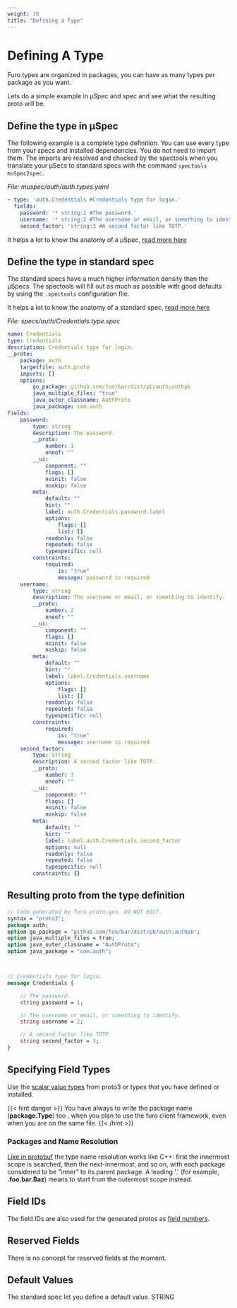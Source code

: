 ```yaml
---
weight: 10
title: "Defining a Type"
---
```

# Defining A Type

Furo types are organized in packages, you can have as many types per package as you want.

Lets do a simple example in µSpec and spec and see what the resulting proto will be. 
 
## Define the type in µSpec
The following example is a complete type definition. You can use every type from your specs and installed
dependencies. You do not need to import them. The imports are resolved and checked by the spectools when you translate your µSecs to standard specs with the command `spectools muSpec2spec`. 

*File: muspec/auth/auth.types.yaml*    
```yaml
- type: 'auth.Credentials #Credentials type for login.'
  fields:
    password: '* string:1 #The password.'
    username: '* string:2 #The username or email, or something to identify.'
    second_factor: 'string:3 #A second factor like TOTP.'  
```

It helps a lot to know the anatomy of a µSpec, [read more here](/docs/µSpecs/types/) 


## Define the type in standard spec
The standard specs have a much higher information density then the µSpecs. 
The spectools will fill out as much as possible with good defaults by using the `.spectools`  configuration file.

It helps a lot to know the anatomy of a standard spec, [read more here](/docs/specs/types/)

*File: specs/auth/Credentials.type.spec*
```yaml
name: Credentials
type: Credentials
description: Credentials type for login.
__proto:
    package: auth
    targetfile: auth.proto
    imports: []
    options:
        go_package: github.com/foo/bar/dist/pb/auth;authpb
        java_multiple_files: "true"
        java_outer_classname: AuthProto
        java_package: com.auth
fields:
    password:
        type: string
        description: The password.
        __proto:
            number: 1
            oneof: ""
        __ui:
            component: ""
            flags: []
            noinit: false
            noskip: false
        meta:
            default: ""
            hint: ""
            label: auth.Credentials.password.label
            options:
                flags: []
                list: []
            readonly: false
            repeated: false
            typespecific: null
        constraints:
            required:
                is: "true"
                message: password is required
    username:
        type: string
        description: The username or email, or something to identify.
        __proto:
            number: 2
            oneof: ""
        __ui:
            component: ""
            flags: []
            noinit: false
            noskip: false
        meta:
            default: ""
            hint: ""
            label: label.Credentials.username
            options:
                flags: []
                list: []
            readonly: false
            repeated: false
            typespecific: null
        constraints:
            required:
                is: "true"
                message: username is required
    second_factor:
        type: string
        description: A second factor like TOTP.
        __proto:
            number: 3
            oneof: ""
        __ui:
            component: ""
            flags: []
            noinit: false
            noskip: false
        meta:
            default: ""
            hint: ""
            label: label.auth.Credentials.second_factor
            options: null
            readonly: false
            repeated: false
            typespecific: null
        constraints: {}
```

## Resulting proto from the type definition
```proto
// Code generated by furo-proto-gen. DO NOT EDIT.
syntax = "proto3";
package auth;
option go_package = "github.com/foo/bar/dist/pb/auth;authpb";
option java_multiple_files = true;
option java_outer_classname = "AuthProto";
option java_package = "com.auth";



// Credentials type for login.
message Credentials {

    // The password.
    string password = 1;

    // The username or email, or something to identify.
    string username = 2;

    // A second factor like TOTP.
    string second_factor = 3;
}
```

## Specifying Field Types
Use the [scalar value types](https://developers.google.com/protocol-buffers/docs/proto3#scalar) from proto3 or types
that you have defined or installed.

{{< hint danger >}}
You have always to write the package name  (**package.Type**) too , when you plan to use the furo client framework, even when you are on the same file.
{{< /hint >}}

### Packages and Name Resolution
[Like in protobuf](https://developers.google.com/protocol-buffers/docs/proto3#packages_and_name_resolution) the type 
name resolution works like C++: first the innermost scope is searched, then the next-innermost, and so on, with each package considered to be "inner" to its parent package. A leading '.' (for example, **.foo.bar.Baz**) means to start from the outermost scope instead.


 

## Field IDs
The field IDs are also used for the generated protos as [field numbers](https://developers.google.com/protocol-buffers/docs/proto3#assigning_field_numbers). 

## Reserved Fields
There is no concept for reserved fields at the moment.


## Default Values
The standard spec let you define a default value. STRING

